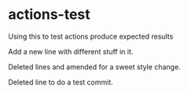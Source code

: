# actions-test
Using this to test actions produce expected results

Add a new line with different stuff in it.


Deleted lines and amended for a sweet style change.

Deleted line to do a test commit.